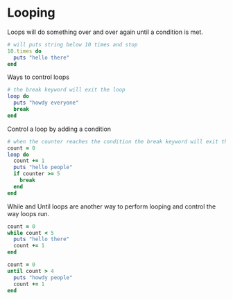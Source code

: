 # Looping

Loops will do something over and over again until a condition is met.

```ruby
# will puts string below 10 times and stop
10.times do
  puts "hello there"
end
```

Ways to control loops

```ruby
# the break keyword will exit the loop
loop do
  puts "howdy everyone"
  break
end
```

Control a loop by adding a condition

```ruby
# when the counter reaches the condition the break keyword will exit the loop
count = 0
loop do
  count += 1
  puts "hello people"
  if counter >= 5
    break
  end
end
```

While and Until loops are another way to perform looping and control the way loops run.

```ruby
count = 0
while count < 5
  puts "hello there"
  count += 1
end
```

```ruby
count = 0
until count > 4
  puts "howdy people"
  count += 1
end
```